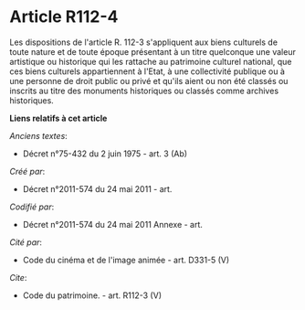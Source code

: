 # Article R112-4

Les dispositions de l'article R. 112-3 s'appliquent aux biens culturels de toute nature et de toute époque présentant à un
titre quelconque une valeur artistique ou historique qui les rattache au patrimoine culturel national, que ces biens
culturels appartiennent à l'Etat, à une collectivité publique ou à une personne de droit public ou privé et qu'ils aient ou
non été classés ou inscrits au titre des monuments historiques ou classés comme archives historiques.

**Liens relatifs à cet article**

_Anciens textes_:

  - Décret n°75-432 du 2 juin 1975 - art. 3 (Ab)

_Créé par_:

  - Décret n°2011-574 du 24 mai 2011  - art.

_Codifié par_:

  - Décret n°2011-574 du 24 mai 2011 Annexe - art.

_Cité par_:

  - Code du cinéma et de l'image animée - art. D331-5 (V)

_Cite_:

  - Code du patrimoine. - art. R112-3 (V)
